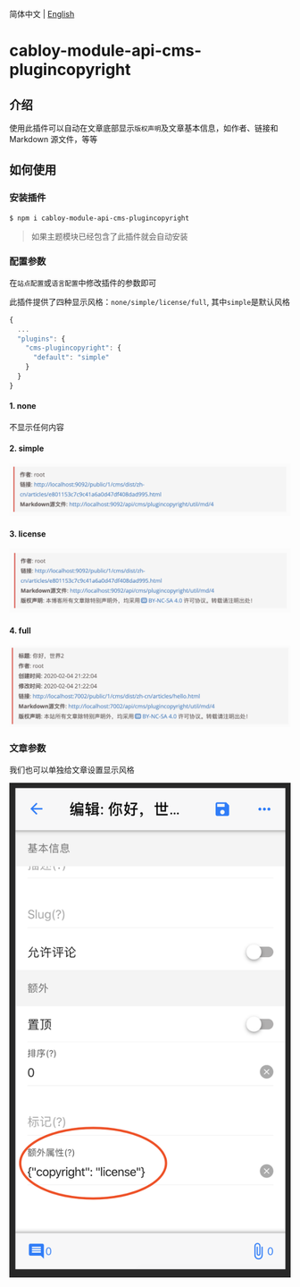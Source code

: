 简体中文 | [English](./README.md)

# cabloy-module-api-cms-plugincopyright

## 介绍

使用此插件可以自动在文章底部显示`版权声明`及文章基本信息，如作者、链接和 Markdown 源文件，等等

## 如何使用

### 安装插件

```bash
$ npm i cabloy-module-api-cms-plugincopyright
```

> 如果主题模块已经包含了此插件就会自动安装

### 配置参数

在`站点配置`或`语言配置`中修改插件的参数即可

此插件提供了四种显示风格：`none/simple/license/full`, 其中`simple`是默认风格

```javascript
{
  ...
  "plugins": {
    "cms-plugincopyright": {
      "default": "simple"
    }
  }
}
```

#### 1. none

不显示任何内容

#### 2. simple

![](./docs/zh-cn/assets/images/simple.png)

#### 3. license

![](./docs/zh-cn/assets/images/license.png)

#### 4. full

![](./docs/zh-cn/assets/images/full.png)

### 文章参数

我们也可以单独给文章设置显示风格

![](./docs/zh-cn/assets/images/article-extra.png)
